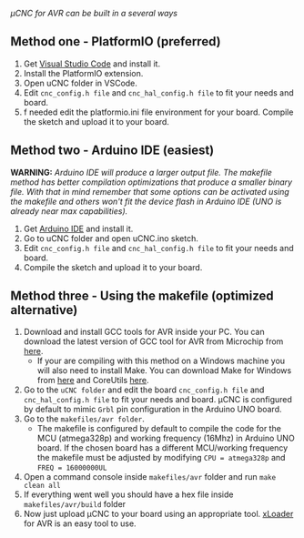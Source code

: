 _µCNC for AVR can be built in a several ways_

## Method one - PlatformIO (preferred)

1. Get [Visual Studio Code](https://code.visualstudio.com/download) and install it.
2. Install the PlatformIO extension.
3. Open uCNC folder in VSCode.
4. Edit ```cnc_config.h file``` and ```cnc_hal_config.h file``` to fit your needs and board.
5. f needed edit the platformio.ini file environment for your board. Compile the sketch and upload it to your board.

## Method two - Arduino IDE (easiest)
**WARNING:** _Arduino IDE will produce a larger output file. The makefile method has better compilation optimizations that produce a smaller binary file. With that in mind remember that some options can be activated using the makefile and others won't fit the device flash in Arduino IDE (UNO is already near max capabilities)._

1. Get [Arduino IDE](https://www.arduino.cc/en/software) and install it.
2. Go to uCNC folder and open uCNC.ino sketch.
3. Edit ```cnc_config.h file``` and ```cnc_hal_config.h file``` to fit your needs and board.
4. Compile the sketch and upload it to your board.

## Method three - Using the makefile (optimized alternative)

1. Download and install GCC tools for AVR inside your PC. You can download the latest version of GCC tool for AVR from Microchip from [here](https://www.microchip.com/mplab/avr-support/avr-and-arm-toolchains-c-compilers).
   * If your are compiling with this method on a Windows machine you will also need to install Make. You can download Make for Windows from [here](http://gnuwin32.sourceforge.net/packages/make.htm) and CoreUtils [here](http://gnuwin32.sourceforge.net/packages/coreutils.htm).
2. Go to the ```uCNC folder``` and edit the board ```cnc_config.h file``` and ```cnc_hal_config.h file``` to fit your needs and board. µCNC is configured by default to mimic ```Grbl``` pin configuration in the Arduino UNO board.
3. Go to the ```makefiles/avr folder```.
   * The makefile is configured by default to compile the code for the MCU (atmega328p) and working frequency (16Mhz) in Arduino UNO board. If the chosen board has a different MCU/working frequency the makefile must be adjusted by modifying ```CPU = atmega328p``` and ```FREQ = 16000000UL```
4. Open a command console inside ```makefiles/avr``` folder and run ```make clean all```
5. If everything went well you should have a hex file inside ```makefiles/avr/build``` folder
6. Now just upload µCNC to your board using an appropriate tool. [xLoader](http://www.hobbytronics.co.uk/download/XLoader.zip) for AVR is an easy tool to use.